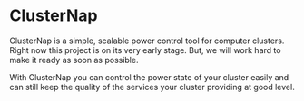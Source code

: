 ClusterNap
==========

ClusterNap is a simple, scalable power control tool for computer clusters.
Right now this project is on its very early stage. 
But, we will work hard to make it ready as soon as possible. 

With ClusterNap you can control the power state of your cluster easily 
and can still keep the quality of the services your cluster providing at good level.
